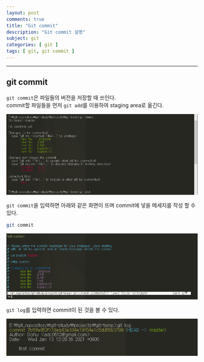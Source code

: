 ```yaml
---
layout: post
comments: true
title: "Git commit"
description: "Git commit 설명"
subject: git
categories: [ git ]
tags: [ git, git commit ]
---
```


<hr>

## git commit

`git commit`은 파일들의 버전을 저장할 때 쓰인다.  
commit할 파일들을 먼저 `git add`를 이용하여 staging area로 옮긴다.

![git status and add 화면](/assets/img/git/git-commit1.png "git status and add 화면")

`git commit`을 입력하면 아래와 같은 화면이 뜨며 commit에 넣을 메세지를 작성 할 수 있다.

```bash
git commit
```

![git commit 화면](/assets/img/git/git-commit2.png "git commit 화면")

`git log`를 입력하면 commit이 된 것을 볼 수 있다.

![git log 화면](/assets/img/git/git-commit3.png "git log 화면")









